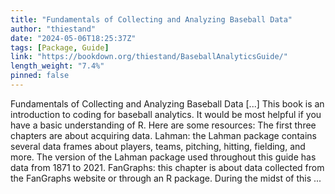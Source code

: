 ```yaml
---
title: "Fundamentals of Collecting and Analyzing Baseball Data"
author: "thiestand"
date: "2024-05-06T18:25:37Z"
tags: [Package, Guide]
link: "https://bookdown.org/thiestand/BaseballAnalyticsGuide/"
length_weight: "7.4%"
pinned: false
---
```


Fundamentals of Collecting and Analyzing Baseball Data [...] This book is an introduction to coding for baseball analytics. It would be most helpful if you have a basic understanding of R. Here are some resources: The first three chapters are about acquiring data. Lahman: the Lahman package contains several data frames about players, teams, pitching, hitting, fielding, and more. The version of the Lahman package used throughout this guide has data from 1871 to 2021. FanGraphs: this chapter is about data collected from the FanGraphs website or through an R package. During the midst of this ...
